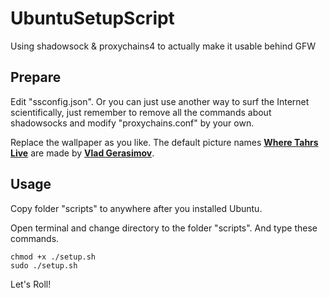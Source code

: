 # UbuntuSetupScript
Using shadowsock &amp; proxychains4 to actually make it usable behind GFW

## Prepare
Edit "ssconfig.json". Or you can just use another way to surf the Internet scientifically, just remember to remove all the commands about shadowsocks and modify "proxychains.conf" by your own.

Replace the wallpaper as you like. The default picture names [**Where Tahrs Live**](http://www.vladstudio.com/zh/wallpaper/?where_tahrs_live) are made by [**Vlad Gerasimov**](http://www.vladstudio.com/). 

## Usage
Copy folder "scripts" to anywhere after you installed Ubuntu.

Open terminal and change directory to the folder "scripts". And type these commands.

    chmod +x ./setup.sh
    sudo ./setup.sh

Let's Roll!
